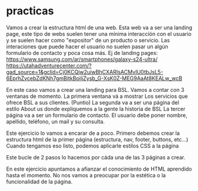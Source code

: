 # practicas

Vamos a crear la estructura html de una web. 
Esta web va a ser una landing page, este tipo de webs suelen tener una mínima interacción con el usuario y se suelen hacer como "expositor" de un producto o servicio.
Las interaciones que puede hacer el usuario no suelen pasar un algún formulario de contacto y poca cosa más.
Ej de landing pages:
https://www.samsung.com/ar/smartphones/galaxy-s24-ultra/
https://utahadventurecenter.com/?gad_source=1&gclid=Cj0KCQjw2uiwBhCXARIsACMvIU0tbJsL5-6EprhZvcebZdKNh7gmBitkBoiljZysb_G-XsK0Z-MEG9AaAt8KEALw_wcB

En este caso vamos a crear una landing para BSL. Vamos a contar con 3 ventanas de momento.
La primera ventana vá a mostrar Los servicios que ofrece BSL a sus clientes. (Puntio)
La segunda va a ser una página del estilo About us donde expliquemos a la gente la historia de BSL
La tercer página va a ser un formulario de contacto. El usuario debe poner nombre, apellido, teléfono, un mail y su consulta.

Este ejercicio lo vamos a encarar de a poco. 
Primero debemos crear la estructura html de la primer página (estructura, nav, footer, buttons, etc...)
Cuando tengamos eso listo, podemos aplicarle estilos CSS a la página

Este bucle de 2 pasos lo hacemos por cáda una de las 3 páginas a crear.

En este ejercicio apuntamos a afianzar el conocimiento de HTML aprendido hasta el momento. No nos vamos a preocupar por la estética o la funcionalidad de la página.